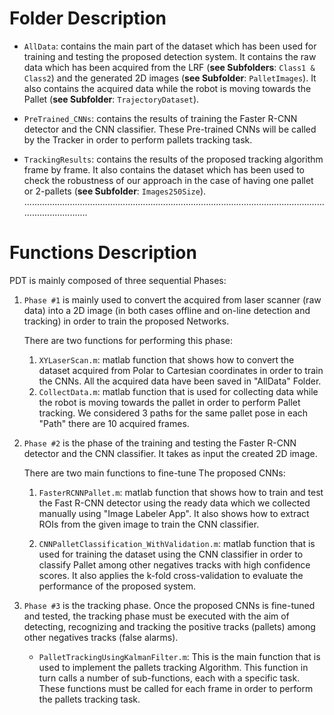 # Folder Description

* `AllData`: contains the main part of the dataset which has been used for training and testing the proposed detection system. It contains the raw data which has been acquired from the LRF (**see Subfolders**: `Class1 & Class2`) and the generated 2D images (**see Subfolder**: `PalletImages`). 	 It also contains the acquired data while the robot is moving towards the Pallet (**see Subfolder**: `TrajectoryDataset`). 

* `PreTrained_CNNs`: contains the results of training the Faster R-CNN detector and the CNN classifier. These Pre-trained CNNs will be called by the Tracker in order to perform pallets tracking task.  

* `TrackingResults`: contains the results of the proposed tracking algorithm frame by frame. It also contains the dataset which has been used to check the robustness of our approach in the case of having one pallet or 2-pallets (**see Subfolder**: `Images250Size`).
................................................................................................................................................
# Functions Description

PDT is mainly composed of three sequential Phases:

1. `Phase #1` is mainly used to convert the acquired from laser scanner (raw data) into a 2D image (in both cases offline and on-line detection and 			tracking) in order to train the proposed Networks.

 
	There are two functions for performing this phase:

	1. `XYLaserScan.m`: matlab function that shows how to convert the dataset acquired from Polar to Cartesian coordinates in order to train 				the CNNs. All the acquired data have been saved in "AllData" Folder.
	2. `CollectData.m`: matlab function that is used for collecting data while the robot is moving towards the pallet in order to perform 			Pallet tracking. We considered 3 paths for the same pallet pose in each "Path" there are 10 acquired frames.

	
2. `Phase #2` is the phase of the training and testing the Faster R-CNN detector and the CNN classifier. It takes as input the created 2D image. 

	There are two main functions to fine-tune The proposed CNNs:
	
	1. `FasterRCNNPallet.m`: matlab function that shows how to train and test the Fast R-CNN detector using the ready data which we collected 		manually using "Image Labeler App". It also shows how to extract ROIs from the given image to train the CNN classifier. 

	2. `CNNPalletClassification_WithValidation.m`: matlab function that is used for training the dataset using the CNN classifier in order to 			classify Pallet among other negatives tracks with high confidence scores. It also applies the k-fold cross-validation to 				evaluate the performance of the proposed system.


3. `Phase #3` is the tracking phase. Once the proposed CNNs is fine-tuned and tested, the tracking phase must be executed with the aim of
	detecting, recognizing and tracking the positive tracks (pallets) among other negatives tracks (false alarms).

	
	* `PalletTrackingUsingKalmanFilter.m`: This is the main function that is used to implement the pallets tracking Algorithm. This function in 			turn calls a number of sub-functions, each with a specific task. These functions must be called for each frame in order to 			perform the pallets tracking task.



